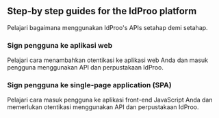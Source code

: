 ## Step-by step guides for the IdProo platform
Pelajari bagaimana menggunakan IdProo's APIs setahap demi setahap. 

### Sign pengguna ke aplikasi web
Pelajari cara menambahkan otentikasi ke aplikasi web Anda dan masuk pengguna menggunakan API dan perpustakaan IdProo.

### Sign pengguna ke single-page application (SPA)
Pelajari cara masuk pengguna ke aplikasi front-end JavaScript Anda dan memerlukan otentikasi menggunakan API dan perpustakaan IdProo.
